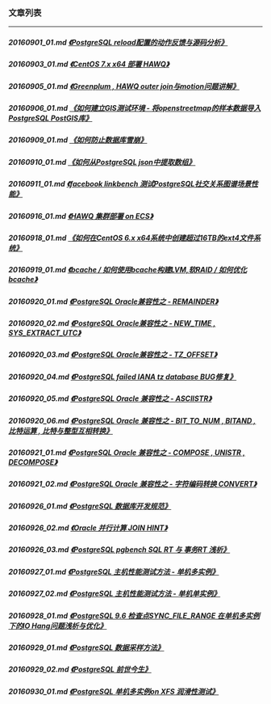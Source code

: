 ### 文章列表  
----  
##### 20160901_01.md   [《PostgreSQL reload配置的动作反馈与源码分析》](20160901_01.md)  
##### 20160903_01.md   [《CentOS 7.x x64 部署 HAWQ》](20160903_01.md)  
##### 20160905_01.md   [《Greenplum , HAWQ outer join与motion问题讲解》](20160905_01.md)  
##### 20160906_01.md   [《如何建立GIS测试环境 - 将openstreetmap的样本数据导入PostgreSQL PostGIS库》](20160906_01.md)  
##### 20160909_01.md   [《如何防止数据库雪崩》](20160909_01.md)  
##### 20160910_01.md   [《如何从PostgreSQL json中提取数组》](20160910_01.md)  
##### 20160911_01.md   [《facebook linkbench 测试PostgreSQL社交关系图谱场景性能》](20160911_01.md)  
##### 20160916_01.md   [《HAWQ 集群部署 on ECS》](20160916_01.md)  
##### 20160918_01.md   [《如何在CentOS 6.x x64系统中创建超过16TB的ext4文件系统》](20160918_01.md)  
##### 20160919_01.md   [《bcache / 如何使用bcache构建LVM,软RAID / 如何优化bcache》](20160919_01.md)  
##### 20160920_01.md   [《PostgreSQL Oracle兼容性之 - REMAINDER》](20160920_01.md)  
##### 20160920_02.md   [《PostgreSQL Oracle兼容性之 - NEW_TIME , SYS_EXTRACT_UTC》](20160920_02.md)  
##### 20160920_03.md   [《PostgreSQL Oracle兼容性之 - TZ_OFFSET》](20160920_03.md)  
##### 20160920_04.md   [《PostgreSQL failed IANA tz database BUG修复》](20160920_04.md)  
##### 20160920_05.md   [《PostgreSQL Oracle 兼容性之 - ASCIISTR》](20160920_05.md)  
##### 20160920_06.md   [《PostgreSQL Oracle 兼容性之 - BIT_TO_NUM , BITAND , 比特运算 , 比特与整型互相转换》](20160920_06.md)  
##### 20160921_01.md   [《PostgreSQL Oracle 兼容性之 - COMPOSE , UNISTR , DECOMPOSE》](20160921_01.md)  
##### 20160921_02.md   [《PostgreSQL Oracle 兼容性之 - 字符编码转换 CONVERT》](20160921_02.md)  
##### 20160926_01.md   [《PostgreSQL 数据库开发规范》](20160926_01.md)  
##### 20160926_02.md   [《Oracle 并行计算 JOIN HINT》](20160926_02.md)  
##### 20160926_03.md   [《PostgreSQL pgbench SQL RT 与 事务RT 浅析》](20160926_03.md)  
##### 20160927_01.md   [《PostgreSQL 主机性能测试方法 - 单机多实例》](20160927_01.md)  
##### 20160927_02.md   [《PostgreSQL 主机性能测试方法 - 单机单实例》](20160927_02.md)  
##### 20160928_01.md   [《PostgreSQL 9.6 检查点SYNC_FILE_RANGE 在单机多实例下的IO Hang问题浅析与优化》](20160928_01.md)  
##### 20160929_01.md   [《PostgreSQL 数据采样方法》](20160929_01.md)  
##### 20160929_02.md   [《PostgreSQL 前世今生》](20160929_02.md)  
##### 20160930_01.md   [《PostgreSQL 单机多实例on XFS 润滑性测试》](20160930_01.md)  
